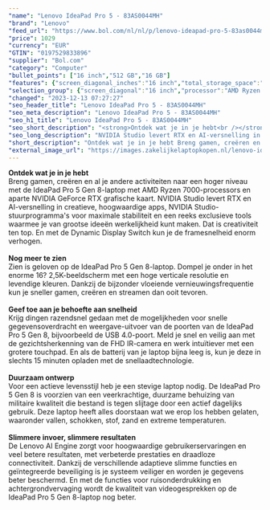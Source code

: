 ```yaml
---
"name": "Lenovo IdeaPad Pro 5 - 83AS0044MH"
"brand": "Lenovo"
"feed_url": "https://www.bol.com/nl/nl/p/lenovo-ideapad-pro-5-83as0044mh/9300000148435004"
"price": 1029
"currency": "EUR"
"GTIN": "0197529833896"
"supplier": "Bol.com"
"category": "Computer"
"bullet_points": ["16 inch","512 GB","16 GB"]
"features": {"screen_diagonal_inches":"16 inch","total_storage_space":"512 GB","memory_size":"16 GB"}
"selection_group": {"screen_diagonal":"16 inch","processor":"AMD Ryzen 7","changed_price_past_3_days":false,"product_family":"Ideapad"}
"changed": "2023-12-13 07:27:27"
"seo_header_title": "Lenovo IdeaPad Pro 5 - 83AS0044MH"
"seo_meta_description": "Lenovo IdeaPad Pro 5 - 83AS0044MH"
"seo_h1_title": "Lenovo IdeaPad Pro 5 - 83AS0044MH"
"seo_short_description": "<strong>Ontdek wat je in je hebt<br /></strong>Breng gamen, creëren en al je andere activiteiten naar een hoger niveau met de IdeaPad Pro 5 Gen 8-laptop met AMD Ryzen 7000-processors en aparte NVIDIA GeForce RTX grafische kaart."
"seo_long_description": "NVIDIA Studio levert RTX en AI-versnelling in creatieve, hoogwaardige apps, NVIDIA Studio-stuurprogramma's voor maximale stabiliteit en een reeks exclusieve tools waarmee je van grootse ideeën werkelijkheid kunt maken. Dat is creativiteit ten top. En met de Dynamic Display Switch kun je de framesnelheid enorm verhogen. <br /> <br /> <strong>Nog meer te zien<br /></strong>Zien is geloven op de IdeaPad Pro 5 Gen 8-laptop. Dompel je onder in het enorme 16? 2,5K-beeldscherm met een hoge verticale resolutie en levendige kleuren. Dankzij de bijzonder vloeiende vernieuwingsfrequentie kun je sneller gamen, creëren en streamen dan ooit tevoren. <br /> <br /> <strong>Geef toe aan je behoefte aan snelheid<br /></strong>Krijg dingen razendsnel gedaan met de mogelijkheden voor snelle gegevensoverdracht en weergave-uitvoer van de poorten van de IdeaPad Pro 5 Gen 8, bijvoorbeeld de USB 4. 0-poort. Meld je snel en veilig aan met de gezichtsherkenning van de FHD IR-camera en werk intuïtiever met een grotere touchpad. En als de batterij van je laptop bijna leeg is, kun je deze in slechts 15 minuten opladen met de snellaadtechnologie. <br /> <br /> <strong>Duurzaam ontwerp<br /></strong>Voor een actieve levensstijl heb je een stevige laptop nodig. De IdeaPad Pro 5 Gen 8 is voorzien van een veerkrachtige, duurzame behuizing van militaire kwaliteit die bestand is tegen slijtage door een actief dagelijks gebruik. Deze laptop heeft alles doorstaan wat we erop los hebben gelaten, waaronder vallen, schokken, stof, zand en extreme temperaturen. <br /> <br /> <strong>Slimmere invoer, slimmere resultaten<br /></strong>De Lenovo AI Engine zorgt voor hoogwaardige gebruikerservaringen en veel betere resultaten, met verbeterde prestaties en draadloze connectiviteit. Dankzij de verschillende adaptieve slimme functies en geïntegreerde beveiliging is je systeem veiliger en worden je gegevens beter beschermd. En met de functies voor ruisonderdrukking en achtergrondvervaging wordt de kwaliteit van videogesprekken op de IdeaPad Pro 5 Gen 8-laptop nog beter. <br />"
"short_description": "Ontdek wat je in je hebt Breng gamen, creëren en al je andere activiteiten naar een hoger niveau met de IdeaPad Pro 5 Gen 8-laptop met AMD Ryzen 7000-processors en aparte NVIDIA GeForce RTX grafische kaart. NVIDIA Studio levert RTX en AI-versnelling in creatieve, hoogwaardige apps, NVIDIA Studio-stuurprogramma's voor maximale stabiliteit en een reeks exclusieve tools waarmee je van grootse ideeën werkelijkheid kunt maken. Dat is creativiteit ten top. En met de Dynamic Display Switch kun je de framesnelheid enorm verhogen. Nog meer te zien Zien is geloven op de IdeaPad Pro 5 Gen 8-laptop. Dompel je onder in het enorme 16? 2,5K-beeldscherm met een hoge verticale resolutie en levendige kleuren. Dankzij de bijzonder vloeiende vernieuwingsfrequentie kun je sneller gamen, creëren en streamen dan ooit tevoren. Geef toe aan je behoefte aan snelheid Krijg dingen razendsnel gedaan met de mogelijkheden voor snelle gegevensoverdracht en weergave-uitvoer van de poorten van de IdeaPad Pro 5 Gen 8, bijvoorbeeld de USB 4.0-poort. Meld je snel en veilig aan met de gezichtsherkenning van de FHD IR-camera en werk intuïtiever met een grotere touchpad. En als de batterij van je laptop bijna leeg is, kun je deze in slechts 15 minuten opladen met de snellaadtechnologie. Duurzaam ontwerp Voor een actieve levensstijl heb je een stevige laptop nodig. De IdeaPad Pro 5 Gen 8 is voorzien van een veerkrachtige, duurzame behuizing van militaire kwaliteit die bestand is tegen slijtage door een actief dagelijks gebruik. Deze laptop heeft alles doorstaan wat we erop los hebben gelaten, waaronder vallen, schokken, stof, zand en extreme temperaturen. Slimmere invoer, slimmere resultaten De Lenovo AI Engine zorgt voor hoogwaardige gebruikerservaringen en veel betere resultaten, met verbeterde prestaties en draadloze connectiviteit. Dankzij de verschillende adaptieve slimme functies en geïntegreerde beveiliging is je systeem veiliger en worden je gegevens beter beschermd. En met de functies voor ruisonderdrukking en achtergrondvervaging wordt de kwaliteit van videogesprekken op de IdeaPad Pro 5 Gen 8-laptop nog beter."
"external_image_url": "https://images.zakelijkelaptopkopen.nl/lenovo-ideapad-pro-5-83as0044mh.webp"
---
```


<strong>Ontdek wat je in je hebt<br /></strong>Breng gamen, creëren en al je andere activiteiten naar een hoger niveau met de IdeaPad Pro 5 Gen 8-laptop met AMD Ryzen 7000-processors en aparte NVIDIA GeForce RTX grafische kaart. NVIDIA Studio levert RTX en AI-versnelling in creatieve, hoogwaardige apps, NVIDIA Studio-stuurprogramma's voor maximale stabiliteit en een reeks exclusieve tools waarmee je van grootse ideeën werkelijkheid kunt maken. Dat is creativiteit ten top. En met de Dynamic Display Switch kun je de framesnelheid enorm verhogen. <br /> <br /> <strong>Nog meer te zien<br /></strong>Zien is geloven op de IdeaPad Pro 5 Gen 8-laptop. Dompel je onder in het enorme 16? 2,5K-beeldscherm met een hoge verticale resolutie en levendige kleuren. Dankzij de bijzonder vloeiende vernieuwingsfrequentie kun je sneller gamen, creëren en streamen dan ooit tevoren. <br /> <br /> <strong>Geef toe aan je behoefte aan snelheid<br /></strong>Krijg dingen razendsnel gedaan met de mogelijkheden voor snelle gegevensoverdracht en weergave-uitvoer van de poorten van de IdeaPad Pro 5 Gen 8, bijvoorbeeld de USB 4.0-poort. Meld je snel en veilig aan met de gezichtsherkenning van de FHD IR-camera en werk intuïtiever met een grotere touchpad. En als de batterij van je laptop bijna leeg is, kun je deze in slechts 15 minuten opladen met de snellaadtechnologie. <br /> <br /> <strong>Duurzaam ontwerp<br /></strong>Voor een actieve levensstijl heb je een stevige laptop nodig. De IdeaPad Pro 5 Gen 8 is voorzien van een veerkrachtige, duurzame behuizing van militaire kwaliteit die bestand is tegen slijtage door een actief dagelijks gebruik. Deze laptop heeft alles doorstaan wat we erop los hebben gelaten, waaronder vallen, schokken, stof, zand en extreme temperaturen. <br /> <br /> <strong>Slimmere invoer, slimmere resultaten<br /></strong>De Lenovo AI Engine zorgt voor hoogwaardige gebruikerservaringen en veel betere resultaten, met verbeterde prestaties en draadloze connectiviteit. Dankzij de verschillende adaptieve slimme functies en geïntegreerde beveiliging is je systeem veiliger en worden je gegevens beter beschermd. En met de functies voor ruisonderdrukking en achtergrondvervaging wordt de kwaliteit van videogesprekken op de IdeaPad Pro 5 Gen 8-laptop nog beter. <br />